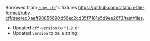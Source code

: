 Borrowed from [`ruby-cff`](https://github.com/citation-file-format/ruby-cff)'s fixtures https://github.com/citation-file-format/ruby-cff/tree/ec3aeff98855690d56ac2cd35f7181e5d9ee26f3/test/files.

- Updated `cff-version` to `"1.2.0"`
- Updated `version` to be a string

